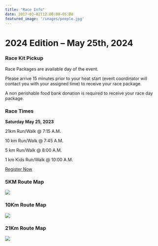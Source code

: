 ```yaml
---
title: "Race Info"
date: 2017-03-02T12:00:00-05:00
featured_image: '/images/people.jpg'
---
```

# 2024 Edition – May 25th, 2024

### Race Kit Pickup

Race Packages are available day of the event.

Please arrive 15 minutes prior to your heat start (event coordinator will contact you with your assigned time) to receive your race package.

A non perishable food bank donation is required to receive your race day package.

### Race Times

**Saturday May 25, 2023**

21km  Run/Walk @ 7:15 A.M.

10 km Run/Walk @ 7:45 A.M.

5 km Run/Walk @ 8:00 A.M.

1 km Kids Run/Walk @ 10:00 A.M.

[Register Now](https://raceroster.com/events/2024/86111/hungry-hungry-half-marathon-2024?locale=en_US)

### 5KM Route Map

![](/images/5kmroute.jpg)

### 10Km Route Map

![](/images/10kmroute.jpg)

### 21Km Route Map

![](/images/21kmroute.jpg)